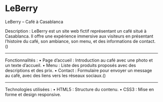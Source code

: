 # LeBerry

LeBerry – Café à Casablanca


Description :
LeBerry est un site web fictif représentant un café situé à Casablanca. Il offre une expérience immersive aux visiteurs en présentant l’histoire du café, son ambiance, son menu, et des informations de contact.()
______

Fonctionnalités :
	•	Page d’accueil : Introduction au café avec une photo et un texte d’accueil.
	•	Menu : Liste des produits proposés avec des descriptions et des prix.
	•	Contact : Formulaire pour envoyer un message au café, avec des liens vers les réseaux sociaux.()
______

Technologies utilisées :
	•	HTML5 : Structure du contenu.
	•	CSS3 : Mise en forme et design responsive.
